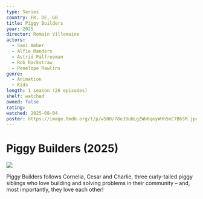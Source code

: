 ```yaml
---
type: Series
country: FR, DE, GB
title: Piggy Builders
year: 2025
director: Romain Villemaine
actors:
  - Sami Amber
  - Alfie Manders
  - Astrid Palfreeman
  - Rob Rackstraw
  - Penelope Rawlins
genre:
  - Animation
  - Kids
length: 1 season (26 episodes)
shelf: watched
owned: false
rating:
watched: 2025-08-04
poster: https://image.tmdb.org/t/p/w500/78eJ9ubLgZWb0qeyWHh5nC7B63M.jpg
---
```


# Piggy Builders (2025)

![](https://image.tmdb.org/t/p/w500/78eJ9ubLgZWb0qeyWHh5nC7B63M.jpg)

Piggy Builders follows Cornelia, Cesar and Charlie, three curly-tailed piggy siblings who love building and solving problems in their community – and, most importantly, they love each other!